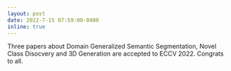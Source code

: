 ```yaml
---
layout: post
date: 2022-7-15 07:59:00-0400
inline: true
---
```


Three papers about Domain Generalized Semantic Segmentation, Novel Class Disocvery and 3D Generation are accepted to ECCV 2022. Congrats to all.